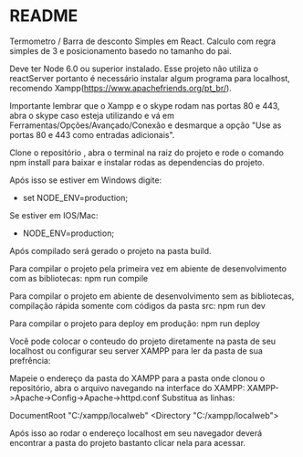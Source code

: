 # README #

Termometro / Barra de desconto Simples em React.
Calculo com regra simples de 3 e posicionamento basedo no tamanho do pai.

Deve ter Node 6.0 ou superior instalado.
Esse projeto não utiliza o reactServer portanto é necessário instalar algum programa para localhost, recomendo Xampp(https://www.apachefriends.org/pt_br/).

Importante lembrar que o Xampp e o skype rodam nas portas 80 e 443, abra o skype caso esteja utilizando e vá em Ferramentas/Opções/Avançado/Conexão e desmarque a opção "Use as portas 80 e 443 como entradas adicionais".

Clone o repositório , abra o terminal na raiz do projeto e rode o comando npm install para baixar e instalar rodas as dependencias do projeto.

Após isso se estiver em Windows digite:
- set NODE_ENV=production;

Se estiver em IOS/Mac:
- NODE_ENV=production;

Após compilado será gerado o projeto na pasta build.

Para compilar o projeto pela primeira vez em abiente de desenvolvimento com as bibliotecas: npm run compile

Para compilar o projeto em abiente de desenvolvimento sem as bibliotecas, compilação rápida somente com códigos da pasta src: npm run dev

Para compilar o projeto para deploy em produção: npm run deploy

Você pode colocar o conteudo do projeto diretamente na pasta de seu localhost ou configurar seu server XAMPP para ler da pasta de sua prefrência:

Mapeie o endereço da pasta do XAMPP para a pasta onde clonou o repositório, abra o arquivo navegando na interface do XAMPP: XAMPP->Apache->Config->Apache->httpd.conf
Substitua as linhas:

DocumentRoot "C:/xampp/localweb"
<Directory "C:/xampp/localweb">

Após isso ao rodar o endereço localhost em seu navegador deverá encontrar a pasta do projeto bastanto clicar nela para acessar.

